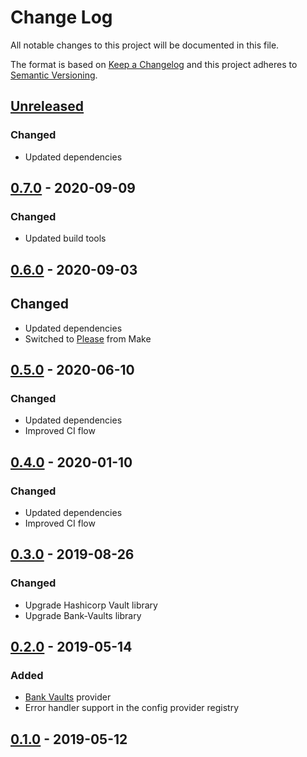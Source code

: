 # Change Log


All notable changes to this project will be documented in this file.

The format is based on [Keep a Changelog](http://keepachangelog.com/en/1.0.0/)
and this project adheres to [Semantic Versioning](http://semver.org/spec/v2.0.0.html).


## [Unreleased]

### Changed

- Updated dependencies


## [0.7.0] - 2020-09-09

### Changed

- Updated build tools


## [0.6.0] - 2020-09-03

## Changed

- Updated dependencies
- Switched to [Please](https://please.build/) from Make


## [0.5.0] - 2020-06-10

### Changed

- Updated dependencies
- Improved CI flow


## [0.4.0] - 2020-01-10

### Changed

- Updated dependencies
- Improved CI flow


## [0.3.0] - 2019-08-26

### Changed

- Upgrade Hashicorp Vault library
- Upgrade Bank-Vaults library


## [0.2.0] - 2019-05-14

### Added

- [Bank Vaults](https://github.com/banzaicloud/bank-vaults) provider
- Error handler support in the config provider registry


## [0.1.0] - 2019-05-12


[Unreleased]: https://github.com/sagikazarmark/viperx/compare/v0.7.0...HEAD
[0.7.0]: https://github.com/sagikazarmark/viperx/compare/v0.6.0...v0.7.0
[0.6.0]: https://github.com/sagikazarmark/viperx/compare/v0.5.0...v0.6.0
[0.5.0]: https://github.com/sagikazarmark/viperx/compare/v0.4.0...v0.5.0
[0.4.0]: https://github.com/sagikazarmark/viperx/compare/v0.3.0...v0.4.0
[0.3.0]: https://github.com/sagikazarmark/viperx/compare/v0.2.0...v0.3.0
[0.2.0]: https://github.com/sagikazarmark/viperx/compare/v0.1.0...v0.2.0
[0.1.0]: https://github.com/sagikazarmark/viperx/compare/v0.0.0...v0.1.0

